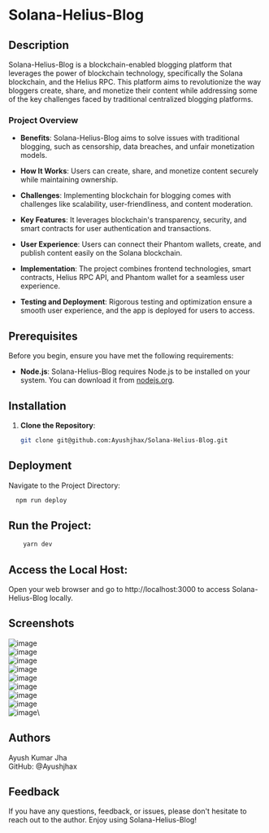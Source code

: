 # Solana-Helius-Blog

## Description

Solana-Helius-Blog is a blockchain-enabled blogging platform that leverages the power of blockchain technology, specifically the Solana blockchain, and the Helius RPC. This platform aims to revolutionize the way bloggers create, share, and monetize their content while addressing some of the key challenges faced by traditional centralized blogging platforms.

### Project Overview

- **Benefits**: Solana-Helius-Blog aims to solve issues with traditional blogging, such as censorship, data breaches, and unfair monetization models.

- **How It Works**: Users can create, share, and monetize content securely while maintaining ownership.

- **Challenges**: Implementing blockchain for blogging comes with challenges like scalability, user-friendliness, and content moderation.

- **Key Features**: It leverages blockchain's transparency, security, and smart contracts for user authentication and transactions.

- **User Experience**: Users can connect their Phantom wallets, create, and publish content easily on the Solana blockchain.

- **Implementation**: The project combines frontend technologies, smart contracts, Helius RPC API, and Phantom wallet for a seamless user experience.

- **Testing and Deployment**: Rigorous testing and optimization ensure a smooth user experience, and the app is deployed for users to access.

## Prerequisites

Before you begin, ensure you have met the following requirements:

- **Node.js**: Solana-Helius-Blog requires Node.js to be installed on your system. You can download it from [nodejs.org](https://nodejs.org/).

## Installation

1. **Clone the Repository**:

   ```sh
   git clone git@github.com:Ayushjhax/Solana-Helius-Blog.git

## Deployment

Navigate to the Project Directory:

```bash
  npm run deploy
```
## Run the Project:
```bash
    yarn dev
```
## Access the Local Host:
Open your web browser and go to http://localhost:3000 to access Solana-Helius-Blog locally.

## Screenshots
![image](https://github.com/Ayushjhax/Solana-Helius-Blog/assets/116433617/bd199102-1cdc-4e01-a88e-06fb75cd2fca)\
![image](https://github.com/Ayushjhax/Solana-Helius-Blog/assets/116433617/24084382-039f-4ef6-abd2-948d91d9fc14)\
![image](https://github.com/Ayushjhax/Solana-Helius-Blog/assets/116433617/5ac343f0-e9dc-4ae0-a4c9-d3f9d1ba6d06)\
![image](https://github.com/Ayushjhax/Solana-Helius-Blog/assets/116433617/e9441038-d25b-4f23-bc8c-c728ac089519)\
![image](https://github.com/Ayushjhax/Solana-Helius-Blog/assets/116433617/4916747f-9b54-48b8-8914-be7c94242c02)\
![image](https://github.com/Ayushjhax/Solana-Helius-Blog/assets/116433617/4d86a95b-c897-4327-890b-79ba80d52d56)\
![image](https://github.com/Ayushjhax/Solana-Helius-Blog/assets/116433617/40a5dda3-66ea-4d52-8f8a-d7e5e7efa852)\
![image](https://github.com/Ayushjhax/Solana-Helius-Blog/assets/116433617/240790cf-9b1f-4a79-bb24-e458de06f249)\
![image](https://github.com/Ayushjhax/Solana-Helius-Blog/assets/116433617/5a1ccdbf-20a8-40ca-b713-6df67936493e)\


## Authors

Ayush Kumar Jha\
GitHub: @Ayushjhax


## Feedback

If you have any questions, feedback, or issues, please don't hesitate to reach out to the author. Enjoy using Solana-Helius-Blog!





 


   
